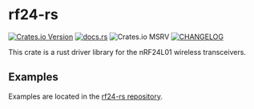 # rf24-rs

[rf24-rs-badge]: https://img.shields.io/crates/v/rf24-rs
[rf24-rs-link]: https://crates.io/crates/rf24-rs
[rf24-rs-msrv]: https://img.shields.io/crates/msrv/rf24-rs
[rf24-rs-docs-badge]: https://img.shields.io/docsrs/rf24-rs
[rf24-rs-docs-link]: https://docs.rs/rf24-rs
[changelog-badge]: https://img.shields.io/badge/keep_a_change_log-v1.1.0-ffec3d
[changelog-link]: https://rf24-rs.readthedocs.io/en/latest/rf24-rs-changelog/

[![Crates.io Version][rf24-rs-badge]][rf24-rs-link]
[![docs.rs][rf24-rs-docs-badge]][rf24-rs-docs-link]
![Crates.io MSRV][rf24-rs-msrv]
 [![CHANGELOG][changelog-badge]][changelog-link]

This crate is a rust driver library for the nRF24L01 wireless transceivers.

## Examples

Examples are located in the [rf24-rs repository](https://github.com/nRF24/rf24-rs/tree/main/examples/rust).
